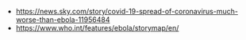 - https://news.sky.com/story/covid-19-spread-of-coronavirus-much-worse-than-ebola-11956484
- https://www.who.int/features/ebola/storymap/en/
